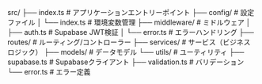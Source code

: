 src/
├── index.ts                   # アプリケーションエントリーポイント
├── config/                    # 設定ファイル
│   └── index.ts               # 環境変数管理
├── middleware/                # ミドルウェア
│   ├── auth.ts                # Supabase JWT検証
│   └── error.ts               # エラーハンドリング
├── routes/                    # ルーティング/コントローラー
├── services/                  # サービス（ビジネスロジック）
├── models/                    # データモデル
└── utils/                     # ユーティリティ
    ├── supabase.ts            # Supabaseクライアント
    ├── validation.ts          # バリデーション
    └── error.ts               # エラー定義